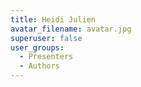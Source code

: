 ```yaml
---
title: Heidi Julien
avatar_filename: avatar.jpg
superuser: false
user_groups:
  - Presenters
  - Authors
---
```

